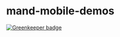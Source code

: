 # mand-mobile-demos

[![Greenkeeper badge](https://badges.greenkeeper.io/lucker2046/mand-mobile-demos.svg)](https://greenkeeper.io/)
